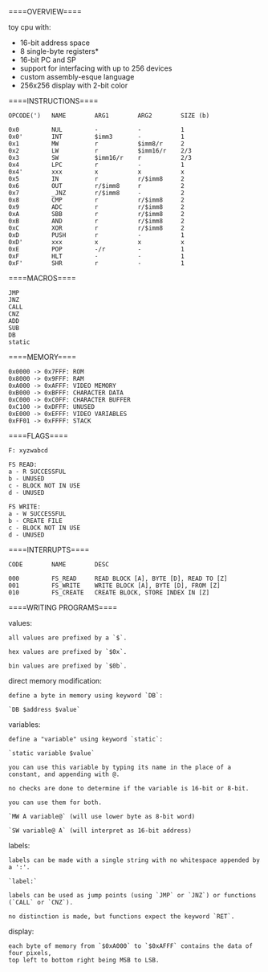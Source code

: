 ====OVERVIEW====

toy cpu with:
* 16-bit address space
* 8 single-byte registers*
* 16-bit PC and SP
* support for interfacing with up to 256 devices
* custom assembly-esque language
* 256x256 display with 2-bit color

====INSTRUCTIONS====
```
OPCODE(')   NAME        ARG1        ARG2        SIZE (b)

0x0         NUL         -           -           1
0x0'        INT         $imm3       -           1           
0x1         MW          r           $imm8/r     2
0x2         LW          r           $imm16/r    2/3
0x3         SW          $imm16/r    r           2/3
0x4         LPC         r           -           1
0x4'        xxx         x           x           x
0x5         IN          r           r/$imm8     2
0x6         OUT         r/$imm8     r           2
0x7         _JNZ        r/$imm8     -           2
0x8         CMP         r           r/$imm8     2
0x9         ADC         r           r/$imm8     2
0xA         SBB         r           r/$imm8     2
0xB         AND         r           r/$imm8     2
0xC         XOR         r           r/$imm8     2
0xD         PUSH        r           -           1
0xD'        xxx         x           x           x
0xE         POP         -/r         -           1
0xF         HLT         -           -           1
0xF'        SHR         r           -           1
```
====MACROS====
```
JMP
JNZ
CALL
CNZ
ADD
SUB
DB
static
```
====MEMORY====
```
0x0000 -> 0x7FFF: ROM
0x8000 -> 0x9FFF: RAM
0xA000 -> 0xAFFF: VIDEO MEMORY
0xB000 -> 0xBFFF: CHARACTER DATA
0xC000 -> 0xC0FF: CHARACTER BUFFER
0xC100 -> 0xDFFF: UNUSED
0xE000 -> 0xEFFF: VIDEO VARIABLES
0xFF01 -> 0xFFFF: STACK
```
====FLAGS====
```
F: xyzwabcd

FS READ:
a - R SUCCESSFUL
b - UNUSED
c - BLOCK NOT IN USE
d - UNUSED

FS WRITE:
a - W SUCCESSFUL
b - CREATE FILE
c - BLOCK NOT IN USE
d - UNUSED
```

====INTERRUPTS====
```
CODE        NAME        DESC

000         FS_READ     READ BLOCK [A], BYTE [D], READ TO [Z]
001         FS_WRITE    WRITE BLOCK [A], BYTE [D], FROM [Z]
010         FS_CREATE   CREATE BLOCK, STORE INDEX IN [Z]
```

====WRITING PROGRAMS====

values:

    all values are prefixed by a `$`. 

    hex values are prefixed by `$0x`. 

    bin values are prefixed by `$0b`.

direct memory modification:

    define a byte in memory using keyword `DB`:

    `DB $address $value`

variables:

    define a "variable" using keyword `static`:

    `static variable $value`

    you can use this variable by typing its name in the place of a constant, and appending with @.

    no checks are done to determine if the variable is 16-bit or 8-bit. 

    you can use them for both.

    `MW A variable@` (will use lower byte as 8-bit word)

    `SW variable@ A` (will interpret as 16-bit address)

labels:

    labels can be made with a single string with no whitespace appended by a ':'.

    `label:`

    labels can be used as jump points (using `JMP` or `JNZ`) or functions (`CALL` or `CNZ`). 

    no distinction is made, but functions expect the keyword `RET`.

display:

    each byte of memory from `$0xA000` to `$0xAFFF` contains the data of four pixels, 
    top left to bottom right being MSB to LSB.






